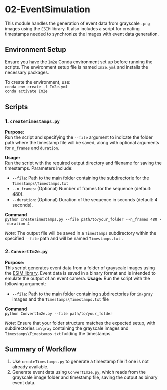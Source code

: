  # 02-EventSimulation 
This module handles the generation of event data from grayscale `.png` images using the `ESIM` library. It also includes a script for creating timestamps needed to synchronize the images with event data generation. 
## Environment Setup 
Ensure you have the `Im2e` Conda environment set up before running the scripts. The environment setup file is named `Im2e.yml` and installs the necessary packages. 

To create the environment, use:
<br>```conda env create -f Im2e.yml ```
<br>```conda activate Im2e ``` 
## Scripts 
### 1. `createTimestamps.py` 
**Purpose:**
<br>Run the script and specifying the `--file` argument to indicate the folder path where the timestamp file will be saved, along with optional arguments for `n_frames` and `duration`.

**Usage:** 
<br>Run the script with the required output directory and filename for saving the timestamps. Parameters include:
- `--file`:  Path to the main folder containing the subdirectorie for the `Timestamps\Timestamps.txt` 
- `--n_frames`: (Optional) Number of frames for the sequence (default: 480). 
- `--duration`: (Optional) Duration of the sequence in seconds (default: 4 seconds).

**Command**
<br> ``python createTimestamps.py --file path/to/your_folder --n_frames 480 --duration 4
``

*Note:*  The output file will be saved in a `Timestamps` subdirectory within the specified `--file` path and will be named `Timestamps.txt` .

### 2. `ConvertIm2e.py` 
**Purpose:**
<br>This script generates event data from a folder of grayscale images using the [ESIM library](https://github.com/uzh-rpg/rpg_vid2e). Event data is saved in a binary format and is intended to emulate the output of an event camera. 
**Usage:** Run the script with the following argument: 
- `--file`: Path to the main folder containing subdirectories for `im\gray` images and the `Timestamps\Timestamps.txt` file

**Command**
<br>```python ConvertIm2e.py --file path/to/your_folder```

*Note:* Ensure that your folder structure matches the expected setup, with subdirectories `im\gray` containing the grayscale images and `Timestamps\Timestamps.txt` holding the timestamps.
## Summary of Workflow 
1. Use `createTimestamps.py` to generate a timestamp file if one is not already available. 
2. Generate event data using `ConvertIm2e.py`, which reads from the grayscale image folder and timestamp file, saving the output as binary event data.


